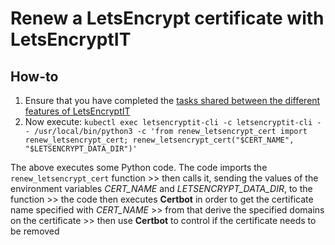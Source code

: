 # Renew a LetsEncrypt certificate with LetsEncryptIT

## How-to

1. Ensure that you have completed the [tasks shared between the different features of LetsEncryptIT](./pre_requisites.md#Tasks-shared-between-the–different-features-of-LetsEncryptIT)
2. Now execute: `kubectl exec letsencryptit-cli -c letsencryptit-cli -- /usr/local/bin/python3 -c 'from renew_letsencrypt_cert import renew_letsencrypt_cert; renew_letsencrypt_cert("$CERT_NAME", "$LETSENCRYPT_DATA_DIR")'`

The above executes some Python code. The code imports the `renew_letsencrypt_cert` function >> then calls it, sending the values of the environment variables _CERT_NAME_ and _LETSENCRYPT_DATA_DIR_, to the function >> the code then executes __Certbot__ in order to get the certificate name specified with _CERT_NAME_ >> from that derive the specified domains on the certificate >> then use __Certbot__ to control if the certificate needs to be removed